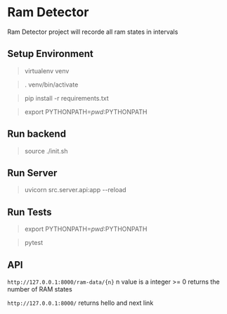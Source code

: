 # Ram Detector
Ram Detector project will recorde all ram states in intervals 

## Setup Environment
> virtualenv venv
 
> . venv/bin/activate
 
> pip install -r requirements.txt

> export PYTHONPATH=${pwd}:$PYTHONPATH


## Run backend 
> source ./init.sh

## Run Server
> uvicorn src.server.api:app --reload

## Run Tests
> export PYTHONPATH=${pwd}:$PYTHONPATH

> pytest

## API 

`http://127.0.0.1:8000/ram-data/{n}` n value is a integer >= 0 
returns the number of RAM states 

`http://127.0.0.1:8000/` returns hello and next link 
